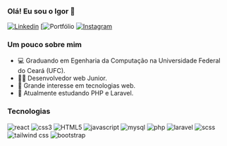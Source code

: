 ### Olá! Eu sou o Igor 👋

[![Linkedin](https://img.shields.io/badge/LinkedIn-0077B5?style=for-the-badge&logo=linkedin&logoColor=white)](https://www.linkedin.com/in/igor-pierre-28b237202/)
[![Portfólio](https://igorpierre.github.io/portfolio/)
[![Instagram](https://img.shields.io/badge/Instagram-E4405F?style=for-the-badge&logo=instagram&logoColor=white)](https://www.instagram.com/igor.pierre7/)


### Um pouco sobre mim

- 💻 Graduando em Egenharia da Computação na Universidade Federal do Ceará (UFC).
- 🧑‍💻 Desenvolvedor web Junior.
- 🎯 Grande interesse em tecnologias web.
- 🌱 Atualmente estudando PHP e Laravel.

### Tecnologias

<div style="display: inline-block;">
  <img align="center" src="https://img.shields.io/badge/React-20232A?style=for-the-badge&logo=react&logoColor=61DAFB" alt="react"/>
  <img align="center" src="https://img.shields.io/badge/CSS3-1572B6?style=for-the-badge&logo=css3&logoColor=white" alt="css3"/>
  <img align="center" src="https://img.shields.io/badge/HTML5-E34F26?style=for-the-badge&logo=html5&logoColor=white" alt="HTML5"/>
  <img align="center" src="https://img.shields.io/badge/JavaScript-F7DF1E?style=for-the-badge&logo=JavaScript&logoColor=white" alt="javascript"/>
  <img align="center" src="https://img.shields.io/badge/MySQL-00000F?style=for-the-badge&logo=mysql&logoColor=white" alt="mysql"/>
  <img align="center" src="https://img.shields.io/badge/PHP-777BB4?style=for-the-badge&logo=php&logoColor=white" alt="php"/>
  <img align="center" src="https://img.shields.io/badge/Laravel-FF2D20?style=for-the-badge&logo=laravel&logoColor=white" alt="laravel"/>
  <img align="center" src="https://img.shields.io/badge/SCSS-CC6699?style=for-the-badge&logo=sass&logoColor=white" alt="scss"/>
  <img align="center" src="https://img.shields.io/badge/Tailwind_CSS-38B2AC?style=for-the-badge&logo=tailwind-css&logoColor=white" alt="tailwind css"/>
  <img align="center" src="https://img.shields.io/badge/Bootstrap-563D7C?style=for-the-badge&logo=bootstrap&logoColor=white" alt="bootstrap"/>
</div>


